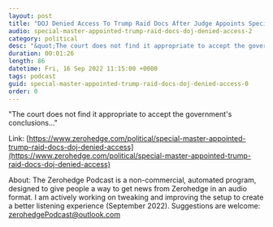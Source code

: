 ```yaml
---
layout: post
title: "DOJ Denied Access To Trump Raid Docs After Judge Appoints Special Master"
audio: special-master-appointed-trump-raid-docs-doj-denied-access-2
category: political
desc: "&quot;The court does not find it appropriate to accept the government's conclusions...&quot;"
duration: 00:01:26
length: 86
datetime: Fri, 16 Sep 2022 11:15:00 +0000
tags: podcast
guid: special-master-appointed-trump-raid-docs-doj-denied-access-0
order: 0
---
```

&quot;The court does not find it appropriate to accept the government's conclusions...&quot;

Link: [https://www.zerohedge.com/political/special-master-appointed-trump-raid-docs-doj-denied-access](https://www.zerohedge.com/political/special-master-appointed-trump-raid-docs-doj-denied-access)

About: The Zerohedge Podcast is a non-commercial, automated program, designed to give people a way to get news from Zerohedge in an audio format.  I am actively working on tweaking and improving the setup to create a better listening experience (September 2022).  Suggestions are welcome: [zerohedgePodcast@outlook.com](mailto:zerohedgePodcast@outlook.com)